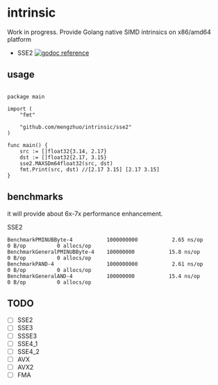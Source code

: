 
# intrinsic
Work in progress.
Provide Golang native SIMD intrinsics on x86/amd64 platform

* SSE2 [![godoc reference](https://godoc.org/github.com/mengzhuo/intrinsic/sse2?status.png)](https://godoc.org/github.com/mengzhuo/intrinsic/sse2)

## usage

```golang

package main

import (
    "fmt"

    "github.com/mengzhuo/intrinsic/sse2"
)

func main() {
    src := []float32{3.14, 2.17}
    dst := []float32{2.17, 3.15}
    sse2.MAXSDm64float32(src, dst)
    fmt.Print(src, dst) //[2.17 3.15] [2.17 3.15]
}

```

## benchmarks
it will provide about 6x-7x performance enhancement.

SSE2

```
BenchmarkPMINUBByte-4         	1000000000	         2.65 ns/op	       0 B/op	       0 allocs/op
BenchmarkGeneralPMINUBByte-4   	100000000	        15.8 ns/op	       0 B/op	       0 allocs/op
BenchmarkPAND-4               	1000000000	         2.61 ns/op	       0 B/op	       0 allocs/op
BenchmarkGeneralAND-4         	100000000	        15.4 ns/op	       0 B/op	       0 allocs/op
```

## TODO

- [ ] SSE2
- [ ] SSE3
- [ ] SSSE3
- [ ] SSE4\_1
- [ ] SSE4\_2
- [ ] AVX
- [ ] AVX2
- [ ] FMA
